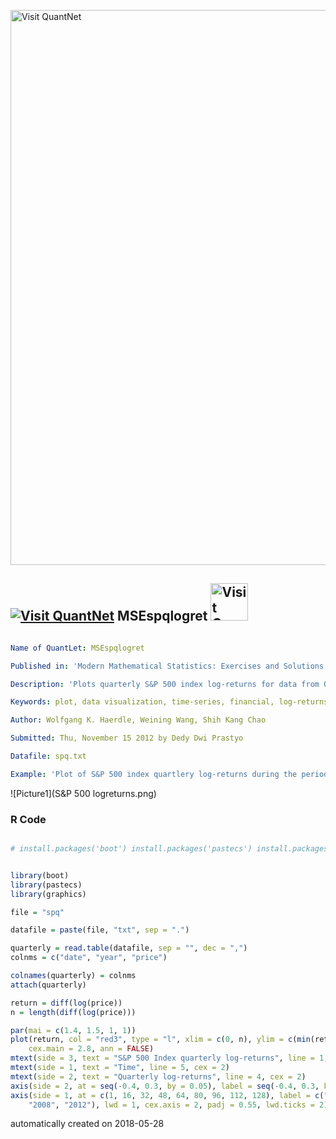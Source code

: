 [<img src="https://github.com/QuantLet/Styleguide-and-FAQ/blob/master/pictures/banner.png" width="888" alt="Visit QuantNet">](http://quantlet.de/)

## [<img src="https://github.com/QuantLet/Styleguide-and-FAQ/blob/master/pictures/qloqo.png" alt="Visit QuantNet">](http://quantlet.de/) **MSEspqlogret** [<img src="https://github.com/QuantLet/Styleguide-and-FAQ/blob/master/pictures/QN2.png" width="60" alt="Visit QuantNet 2.0">](http://quantlet.de/)

```yaml

Name of QuantLet: MSEspqlogret

Published in: 'Modern Mathematical Statistics: Exercises and Solutions'

Description: 'Plots quarterly S&P 500 index log-returns for data from Q2 1980 to Q2 2012.'

Keywords: plot, data visualization, time-series, financial, log-returns

Author: Wolfgang K. Haerdle, Weining Wang, Shih Kang Chao

Submitted: Thu, November 15 2012 by Dedy Dwi Prastyo

Datafile: spq.txt

Example: 'Plot of S&P 500 index quartlery log-returns during the period Q2 1980 - Q2 2012.'
```

![Picture1](S&P 500 logreturns.png)

### R Code
```r

# install.packages('boot') install.packages('pastecs') install.packages('graphics')


library(boot)
library(pastecs)
library(graphics)

file = "spq"

datafile = paste(file, "txt", sep = ".")

quarterly = read.table(datafile, sep = "", dec = ",")
colnms = c("date", "year", "price")

colnames(quarterly) = colnms
attach(quarterly)

return = diff(log(price))
n = length(diff(log(price)))

par(mai = c(1.4, 1.5, 1, 1))
plot(return, col = "red3", type = "l", xlim = c(0, n), ylim = c(min(return), max(return)), axes = FALSE, frame = TRUE, lwd = 3, 
    cex.main = 2.8, ann = FALSE)
mtext(side = 3, text = "S&P 500 Index quarterly log-returns", line = 1, cex = 2)
mtext(side = 1, text = "Time", line = 5, cex = 2)
mtext(side = 2, text = "Quarterly log-returns", line = 4, cex = 2)
axis(side = 2, at = seq(-0.4, 0.3, by = 0.05), label = seq(-0.4, 0.3, by = 0.05), lwd = 1.2, cex.axis = 2, lwd.ticks = 2)
axis(side = 1, at = c(1, 16, 32, 48, 64, 80, 96, 112, 128), label = c("1980", "1984", "1988", "1992", "1996", "2000", "2004", 
    "2008", "2012"), lwd = 1, cex.axis = 2, padj = 0.55, lwd.ticks = 2) 

```

automatically created on 2018-05-28